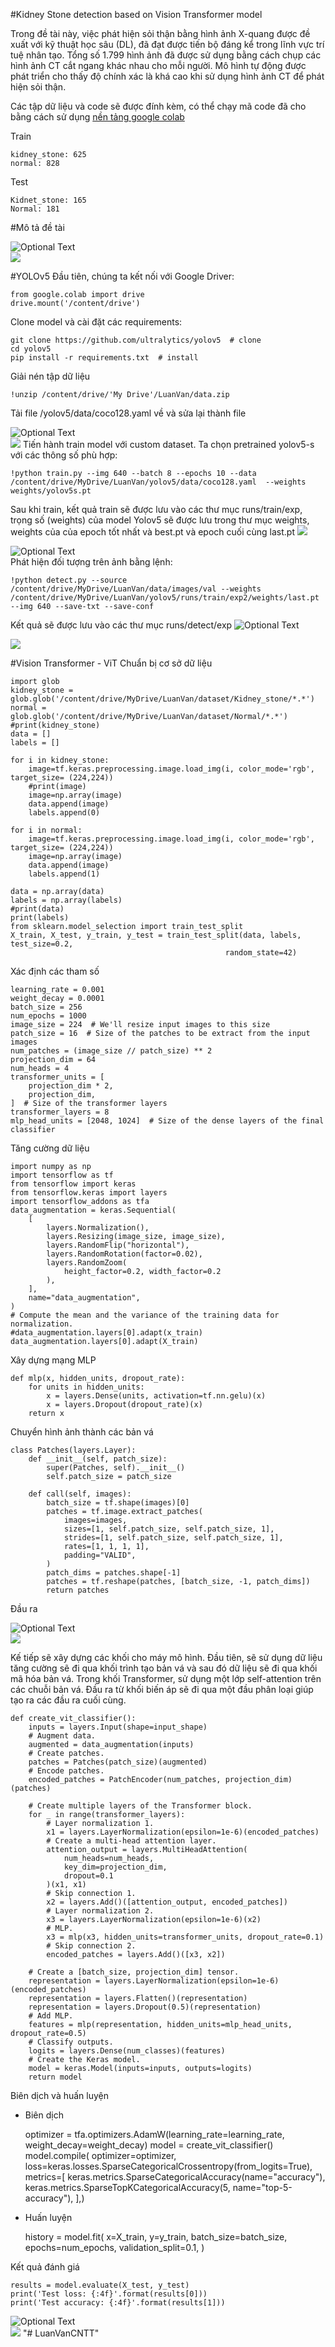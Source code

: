 #Kidney Stone detection based on Vision Transformer model

Trong đề tài này, việc phát hiện sỏi thận bằng hình ảnh X-quang được đề xuất với kỹ thuật học sâu (DL), đã đạt được tiến bộ đáng kể trong lĩnh vực trí tuệ nhân tạo. Tổng số 1.799 hình ảnh đã được sử dụng bằng cách chụp các hình ảnh CT cắt ngang khác nhau cho mỗi người. Mô hình tự động được phát triển cho thấy độ chính xác là khá cao khi sử dụng hình ảnh CT để phát hiện sỏi thận.

Các tập dữ liệu và code sẽ được đính kèm, có thể chạy mã code đã cho bằng cách sử dụng [nền tảng google colab](https://colab.research.google.com/)

Train 

    kidney_stone: 625
    normal: 828
Test

    Kidnet_stone: 165
    Normal: 181

#Mô tả đề tài

![Optional Text](../master/TomTatModel.jpg)  
![](.\TomTatModel.jpg)

#YOLOv5
Đầu tiên, chúng ta kết nối với Google Driver:

    from google.colab import drive
    drive.mount('/content/drive')
Clone model và cài đặt các requirements:

    git clone https://github.com/ultralytics/yolov5  # clone
    cd yolov5
    pip install -r requirements.txt  # install
Giải nén tập dữ liệu

    !unzip /content/drive/'My Drive'/LuanVan/data.zip
Tải file /yolov5/data/coco128.yaml về và sửa lại thành file 
        

![Optional Text](../master/image1.jpg)  
![](.\image1.jpg)
Tiến hành train model với custom dataset. Ta chọn pretrained yolov5-s với các thông số phù hợp:

    !python train.py --img 640 --batch 8 --epochs 10 --data /content/drive/MyDrive/LuanVan/yolov5/data/coco128.yaml  --weights weights/yolov5s.pt
Sau khi train, kết quả train sẽ được lưu vào các thư mục runs/train/exp, trọng số (weights) của model Yolov5 sẽ được lưu trong thư mục weights, weights của của epoch tốt nhất và best.pt và epoch cuối cùng last.pt
![](.\ketqua.jpg)   

![Optional Text](../master/ketqua.jpg)  
Phát hiện đối tượng trên ảnh bằng lệnh:

    !python detect.py --source /content/drive/MyDrive/LuanVan/data/images/val --weights /content/drive/MyDrive/LuanVan/yolov5/runs/train/exp2/weights/last.pt  --img 640 --save-txt --save-conf
Kết quả sẽ được lưu vào các thư mục runs/detect/exp
![Optional Text](../master/Kidney_stone30.png)  

![](.\Kidney_stone30.png)


#Vision Transformer - ViT
Chuẩn bị cơ sở dữ liệu
    
    import glob
    kidney_stone = glob.glob('/content/drive/MyDrive/LuanVan/dataset/Kidney_stone/*.*')
    normal = glob.glob('/content/drive/MyDrive/LuanVan/dataset/Normal/*.*')
    #print(kidney_stone)
    data = []
    labels = []
    
    for i in kidney_stone:   
        image=tf.keras.preprocessing.image.load_img(i, color_mode='rgb', target_size= (224,224))
        #print(image)
        image=np.array(image)
        data.append(image)
        labels.append(0)
        
    for i in normal:   
        image=tf.keras.preprocessing.image.load_img(i, color_mode='rgb', target_size= (224,224))
        image=np.array(image)
        data.append(image)
        labels.append(1)
    
    data = np.array(data)
    labels = np.array(labels)
    #print(data)
    print(labels)
    from sklearn.model_selection import train_test_split
    X_train, X_test, y_train, y_test = train_test_split(data, labels, test_size=0.2,
                                                    random_state=42)

Xác định các tham số

    learning_rate = 0.001
    weight_decay = 0.0001
    batch_size = 256
    num_epochs = 1000
    image_size = 224  # We'll resize input images to this size
    patch_size = 16  # Size of the patches to be extract from the input images
    num_patches = (image_size // patch_size) ** 2
    projection_dim = 64
    num_heads = 4
    transformer_units = [
        projection_dim * 2,
        projection_dim,
    ]  # Size of the transformer layers
    transformer_layers = 8
    mlp_head_units = [2048, 1024]  # Size of the dense layers of the final classifier

Tăng cường dữ liệu

    import numpy as np
    import tensorflow as tf
    from tensorflow import keras
    from tensorflow.keras import layers
    import tensorflow_addons as tfa
    data_augmentation = keras.Sequential(
        [
            layers.Normalization(),
            layers.Resizing(image_size, image_size),
            layers.RandomFlip("horizontal"),
            layers.RandomRotation(factor=0.02),
            layers.RandomZoom(
                height_factor=0.2, width_factor=0.2
            ),
        ],
        name="data_augmentation",
    )
    # Compute the mean and the variance of the training data for normalization.
    #data_augmentation.layers[0].adapt(x_train)
    data_augmentation.layers[0].adapt(X_train)

Xây dựng mạng MLP

    def mlp(x, hidden_units, dropout_rate):
        for units in hidden_units:
            x = layers.Dense(units, activation=tf.nn.gelu)(x)
            x = layers.Dropout(dropout_rate)(x)
        return x

Chuyển hình ảnh thành các bản vá

    class Patches(layers.Layer):
        def __init__(self, patch_size):
            super(Patches, self).__init__()
            self.patch_size = patch_size
    
        def call(self, images):
            batch_size = tf.shape(images)[0]
            patches = tf.image.extract_patches(
                images=images,
                sizes=[1, self.patch_size, self.patch_size, 1],
                strides=[1, self.patch_size, self.patch_size, 1],
                rates=[1, 1, 1, 1],
                padding="VALID",
            )
            patch_dims = patches.shape[-1]
            patches = tf.reshape(patches, [batch_size, -1, patch_dims])
            return patches
Đầu ra

![Optional Text](../master/patch_1.jpg)  
![](.\patch_1.jpg)

Kế tiếp sẽ xây dựng các khối cho máy mô hình. Đầu tiên,  sẽ sử dụng dữ liệu tăng cường sẽ đi qua khối trình tạo bản vá và sau đó dữ liệu sẽ đi qua khối mã hóa bản vá. Trong khối Transformer, sử dụng một lớp self-attention trên các chuỗi bản vá. Đầu ra từ khối biến áp sẽ đi qua một đầu phân loại giúp tạo ra các đầu ra cuối cùng. 

    def create_vit_classifier():
        inputs = layers.Input(shape=input_shape)
        # Augment data.
        augmented = data_augmentation(inputs)
        # Create patches.
        patches = Patches(patch_size)(augmented)
        # Encode patches.
        encoded_patches = PatchEncoder(num_patches, projection_dim)(patches)
    
        # Create multiple layers of the Transformer block.
        for _ in range(transformer_layers):
            # Layer normalization 1.
            x1 = layers.LayerNormalization(epsilon=1e-6)(encoded_patches)
            # Create a multi-head attention layer.
            attention_output = layers.MultiHeadAttention(
                num_heads=num_heads, 
                key_dim=projection_dim, 
                dropout=0.1
            )(x1, x1)
            # Skip connection 1.
            x2 = layers.Add()([attention_output, encoded_patches])
            # Layer normalization 2.
            x3 = layers.LayerNormalization(epsilon=1e-6)(x2)
            # MLP.
            x3 = mlp(x3, hidden_units=transformer_units, dropout_rate=0.1)
            # Skip connection 2.
            encoded_patches = layers.Add()([x3, x2])
    
        # Create a [batch_size, projection_dim] tensor.
        representation = layers.LayerNormalization(epsilon=1e-6)(encoded_patches)
        representation = layers.Flatten()(representation)
        representation = layers.Dropout(0.5)(representation)
        # Add MLP.
        features = mlp(representation, hidden_units=mlp_head_units, dropout_rate=0.5)
        # Classify outputs.
        logits = layers.Dense(num_classes)(features)
        # Create the Keras model.
        model = keras.Model(inputs=inputs, outputs=logits)
        return model

Biên dịch và huấn luyện
- Biên dịch


    optimizer = tfa.optimizers.AdamW(learning_rate=learning_rate, weight_decay=weight_decay)
    model = create_vit_classifier()
    model.compile(
        optimizer=optimizer,
        loss=keras.losses.SparseCategoricalCrossentropy(from_logits=True),
        metrics=[
           keras.metrics.SparseCategoricalAccuracy(name="accuracy"),
           keras.metrics.SparseTopKCategoricalAccuracy(5, name="top-5-accuracy"), ],)

- Huấn luyện


    history = model.fit(
        x=X_train,
        y=y_train,
        batch_size=batch_size,
        epochs=num_epochs,
        validation_split=0.1,
    )

Kết quả đánh giá

    results = model.evaluate(X_test, y_test)
    print('Test loss: {:4f}'.format(results[0]))
    print('Test accuracy: {:4f}'.format(results[1]))

![Optional Text](../master/image2.jpg)  
![](.\image2.jpg)
"# LuanVanCNTT" 

